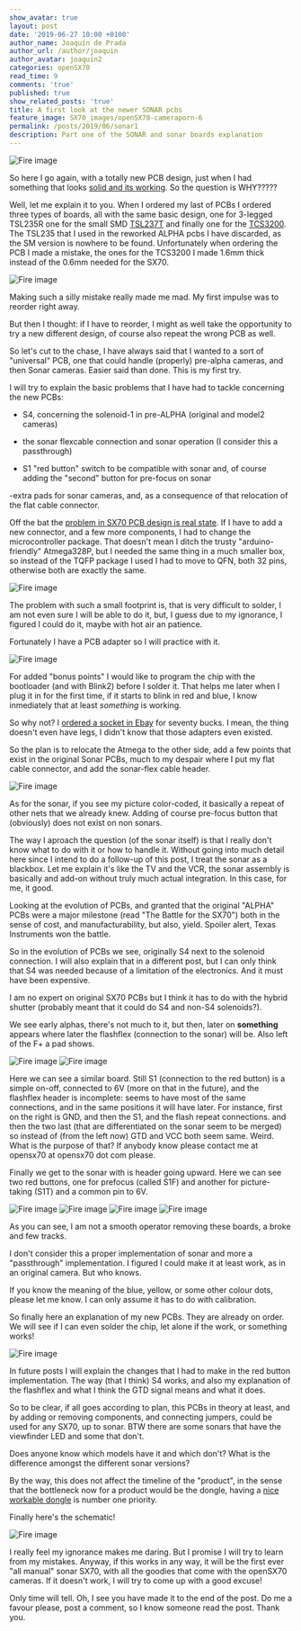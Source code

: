 ```yaml
---
show_avatar: true
layout: post
date: '2019-06-27 10:00 +0100'
author_name: Joaquín de Prada
author_url: /author/joaquin
author_avatar: joaquin2
categories: openSX70
read_time: 9
comments: 'true'
published: true
show_related_posts: 'true'
title: A first look at the newer SONAR pcbs
feature_image: SX70_images/openSX70-cameraporn-6
permalink: /posts/2019/06/sonar1
description: Part one of the SONAR and sonar boards explanation
---
```

![Fire image]({{site.url}}/{{site.baseurl}}img/2019/06/SONAR.jpg)

So here I go again, with a totally new PCB design, just when I had something that looks [solid and its working](https://opensx70.com/posts/2019/06/meroe_prototype). So the question is WHY?????

Well, let me explain it to you. When I ordered my last of PCBs I ordered three types of boards, 
all with the same basic design, one for 3-legged TSL235R one for the small SMD [TSL237T](https://www.mouser.com/ds/2/588/TSL237T_TSL237CL_DS000129_2-00-948150.pdf) and finally one 
for the [TCS3200](https://www.mouser.com/catalog/specsheets/TCS3200-E11.pdf).
The TSL235 that I used in the reworked ALPHA pcbs I have discarded, as the SM version is nowhere to be found. Unfortunately when ordering the PCB I made a mistake, the ones for the TCS3200 
I made 1.6mm thick instead of the 0.6mm needed for the SX70.

![Fire image]({{site.url}}/{{site.baseurl}}img/2019/06/brick-pcb.JPG)

Making such a silly mistake really made me mad. My first impulse was to reorder right away.

But then I thought: if I have to reorder, I might as well take the opportunity to try a new different design, of course also repeat the wrong PCB as well.

So let's cut to the chase, I have always said that I wanted to a sort of "universal" PCB, one that could handle (properly) pre-alpha cameras, and then Sonar cameras. Easier said than done. This is my first try.

I will try to explain the basic problems that I have had to tackle concerning the new PCBs: 

- S4, concerning the solenoid-1 in pre-ALPHA (original and model2 cameras)

- the sonar flexcable connection and sonar operation (I consider this a passthrough) 

- S1 "red button" switch to be compatible with sonar and, of course adding the "second" button for pre-focus on sonar

-extra pads for sonar cameras, and, as a consequence of that relocation of the flat cable connector.

Off the bat the [problem in SX70 PCB design is real state](https://opensx70.com/posts/2018/01/keep-out). If I have to add a new connector, and a few more components, I had to change the microcontroller package. That doesn't mean I ditch the trusty "arduino-friendly" Atmega328P,
but I needed the same thing in a much smaller box, so instead of the TQFP package I used I had to move to QFN, both 32 pins, otherwise both are exactly the same.

![Fire image]({{site.url}}/{{site.baseurl}}img/2019/06/atmega328-size-comparison.jpg)

The problem with such a small footprint is, that is very difficult to solder, I am not even sure I will be able to do it, but, I guess due to my ignorance, I figured I could do it, maybe with hot air an patience.

Fortunately I have a PCB adapter so I will practice with it.

![Fire image]({{site.url}}/{{site.baseurl}}img/2019/06/qfn-socket.jpg)


For added "bonus points" I would like to program the chip with the bootloader (and with Blink2) before I solder it. That helps me later when I plug it in for the first time, if it starts to blink in red and blue, I know inmediately that at least *something* is working.

So why not? I [ordered a socket in Ebay](https://www.ebay.com/itm/QFN32-TO-DIP32-IC-Test-Socket-Programming-Adapter-for-QFN32-MLF32-MLP32-Package/251008739267?ssPageName=STRK%3AMEBIDX%3AIT&_trksid=p2057872.m2749.l2649) for seventy bucks.
I mean, the thing doesn't even have legs, I didn't know that those adapters even existed.

So the plan is to relocate the Atmega to the other side, add a few points that exist in the original Sonar PCBs, much to my despair where I put my flat cable connector, and add the sonar-flex cable header.

![Fire image]({{site.url}}/{{site.baseurl}}img/2019/06/PCB_outline-SonarV3_SIMPLE_UPDATE_Colors2.jpg)

As for the sonar, if you see my picture color-coded, it basically a repeat of other nets that we already knew. Adding of course pre-focus button that (obviously) does not exist on non sonars.

The way I aproach the question (of the sonar itself) is that I really don't know what to do with it or how to handle it. Without going into much detail here since I intend to do a follow-up of this post, I treat the sonar as a blackbox.
Let me explain it's like the TV and the VCR, the sonar assembly is basically and add-on without truly much actual integration. In this case, for me, it good.

Looking at the evolution of PCBs, and granted that the original "ALPHA" PCBs were a major  milestone (read "The Battle for the SX70") both in the sense of cost, and manufacturability, but also, yield. 
Spoiler alert, Texas Instruments won the battle.

So in the evolution of PCBs we see, originally S4 next to the solenoid connection. I will also explain that in a different post, but I can only think that S4 was needed because of a limitation of the electronics. 
And it must have been expensive.

I am no expert on original SX70 PCBs but I think it has to do with the hybrid shutter (probably meant that it could do S4 and non-S4 solenoids?).

We see early alphas, there's not much to it, but then, later on **something** appears where later the flashflex (connection to the sonar) will be. Also left of the F+ a pad shows.

![Fire image]({{site.url}}/{{site.baseurl}}img/2019/06/PCB_726352_F_A287D.jpg)
![Fire image]({{site.url}}/{{site.baseurl}}img/2019/06/726352F-257D-B-alpha_5M72088619.jpg)

Here we can see a similar board. Still S1 (connection to the red button) is a simple on-off, connected to 6V (more on that in the future), and the flashflex header is incomplete: seems to have most of the same connections, and in the same positions it will have later.
For instance, first on the right is GND, and then the S1, and the flash repeat connections. and then the two last (that are differentiated on the sonar seem to be merged) so instead of (from the left now) GTD and VCC both seem same.
Weird. What is the purpose of that? If anybody know please contact me at opensx70 at opensx70 dot com please.

Finally we get to the sonar with is header going upward. Here we can see two red buttons, one for prefocus (called S1F) and another for picture-taking (S1T) and a common pin to 6V.

![Fire image]({{site.url}}/{{site.baseurl}}img/2019/06/735885A_TAIWAN_7914_E_5B040472422.jpg)
![Fire image]({{site.url}}/{{site.baseurl}}img/2019/06/735885A_TAIWAN_7914_E_5B040472422-2.jpg)
![Fire image]({{site.url}}/{{site.baseurl}}img/2019/06/735685A-F-8040TAIWAN-.jpg)
![Fire image]({{site.url}}/{{site.baseurl}}img/2019/06/735685A-8013TAIWAN-W-5J022004252.jpg)

As you can see, I am not a smooth operator removing these boards, a broke and few tracks.

I don't consider this a proper implementation of sonar and more a "passthrough" implementation. I figured I could make it at least work, as in an original camera. But who knows.

If you know the meaning of the blue, yellow, or some other colour dots, please let me know. I can only assume it has to do with calibration.

So finally here an explanation of my new PCBs. They are already on order. We will see if I can even solder the chip, let alone if the work, or something works!

![Fire image]({{site.url}}/{{site.baseurl}}img/2019/06/sonar-pcb-explanation2.jpg)


In future posts I will explain the changes that I had to make in the red button implementation. The way (that I think) S4 works, and also my explanation of the flashflex and what I think the GTD signal means and what it does.

So to be clear, if all goes according to plan, this PCBs in theory at least, and by adding or removing components, and connecting jumpers, could be used for any SX70, up to sonar. BTW there are some sonars that have the viewfinder LED and some that don't.

Does anyone know which models have it and which don't? What is the difference amongst the different sonar versions?

By the way, this does not affect the timeline of the "product", in the sense that the bottleneck now for a product would be the dongle, having a [nice workable dongle](https://opensx70.com/posts/2019/06/design) is number one priority.

Finally here's the schematic!

![Fire image]({{site.url}}/{{site.baseurl}}img/2019/06/sonar-schematic2.jpg)

I really feel my ignorance makes me daring. But I promise I will try to learn from my mistakes. Anyway, if this works in any way, it will be the first ever "all manual" sonar SX70, with all the goodies that come with the openSX70 cameras. If it doesn't work, I will try to come up with a good excuse!

Only time will tell. Oh, I see you have made it to the end of the post. Do me a favour please, post a comment, so I know someone read the post. Thank you.
